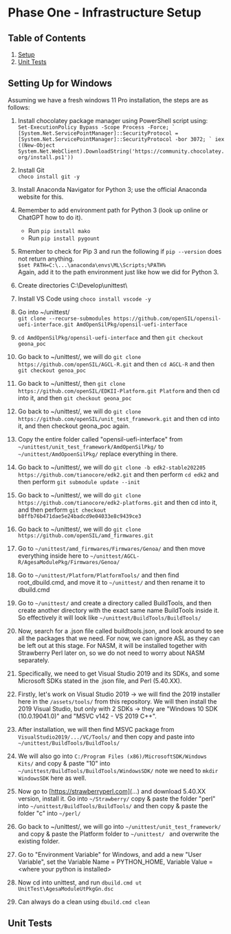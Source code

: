 # Phase One - Infrastructure Setup

## Table of Contents
1. [Setup](#setting-up-for-windows)
2. [Unit Tests](#unit-tests)

## Setting Up for Windows
Assuming we have a fresh windows 11 Pro installation, the steps are as follows:
1) Install chocolatey package manager using PowerShell script using: <br>
```Set-ExecutionPolicy Bypass -Scope Process -Force; `
[System.Net.ServicePointManager]::SecurityProtocol = [System.Net.ServicePointManager]::SecurityProtocol -bor 3072; `
iex ((New-Object System.Net.WebClient).DownloadString('https://community.chocolatey.org/install.ps1')) ```

2) Install Git <br>
``` choco install git -y ```

3) Install Anaconda Navigator for Python 3; use the official Anaconda website for this.

4) Remember to add environment path for Python 3 (look up online or ChatGPT how to do it). <br>
    - Run ``` pip install mako ``` <br>
    - Run ``` pip install pygount ``` <br>

5) Rmember to check for Pip 3 and run the following if ``` pip --version ``` does not return anything. <br>
    ``` $set PATH=C:\...\anaconda\envs\ML\Scripts;%PATH% ``` <br>
    Again, add it to the path environment just like how we did for Python 3.

6) Create directories C:\Develop\unittest\

7) Install VS Code using ``` choco install vscode -y ```

8) Go into ~/unittest/ <br> 
``` git clone --recurse-submodules https://github.com/openSIL/opensil-uefi-interface.git AmdOpenSilPkg/opensil-uefi-interface ```

9) ``` cd AmdOpenSilPkg/opensil-uefi-interface ``` and then ``` git checkout geona_poc ```

10) Go back to ~/unittest/, we will do ``` git clone https://github.com/openSIL/AGCL-R.git ``` and then ``` cd AGCL-R ``` and then ``` git checkout genoa_poc ```

11) Go back to ~/unittest/, then ``` git clone https://github.com/openSIL/EDKII-Platform.git Platform ``` and then cd into it, and then ``` git checkout geona_poc ```

12) Go back to ~/unittest/, we will do ``` git clone https://github.com/openSIL/unit_test_framework.git ``` and then cd into it, and then checkout geona_poc again.

13) Copy the entire folder called "opensil-uefi-interface" from ``` ~/unittest/unit_test_framework/AmdOpenSilPkg/ ``` to ``` ~/unittest/AmdOpoenSilPkg/ ``` replace everything in there.

14) Go back to ~/unittest/, we will do ``` git clone -b edk2-stable202205 https://github.com/tianocore/edk2.git ``` and then perform ``` cd edk2 ``` and then perform ``` git submodule update --init ```

15) Go back to ~/unittest/, we will do ``` git clone https://github.com/tianocore/edk2-platforms.git ``` and then cd into it, and then perform ``` git checkout b8ffb76b471dae5e24badcd9e04033e8c9439ce3 ```

16) Go back to ~/unittest/, we will do ``` git clone https://github.com/openSIL/amd_firmwares.git ``` 

17) Go to ``` ~/unittest/amd_firmwares/Firmwares/Genoa/ ``` and then move everything inside here to ```~/unittest/AGCL-R/AgesaModulePkg/Firmwares/Genoa/ ```

18) Go to ``` ~/unittest/Platform/PlatformTools/ ``` and then find root_dbuild.cmd, and move it to ``` ~/unittest/ ``` and then rename it to dbuild.cmd

19) Go to ``` ~/unittest/ ``` and create a directory called BuildTools, and then create another directory with the exact same name BuildTools inside it. So effectively it will look like ``` ~/unittest/BuildTools/BuildTools/ ```

20) Now, search for a .json file called buildtools.json, and look around to see all the packages that we need. For now, we can ignore ASL as they can be left out at this stage. For NASM, it will be installed together with Strawberry Perl later on, so we do not need to worry about NASM separately. 

21) Specifically, we need to get Visual Studio 2019 and its SDKs, and some Microsoft SDKs stated in the .json file, and Perl (5.40.XX).

22) Firstly, let's work on Visual Studio 2019 -> we will find the 2019 installer here in the ``` /assets/tools/ ``` from this repository. We will then install the 2019 Visual Studio, but only with 2 SDKs -> they are "Windows 10 SDK (10.0.19041.0)" and "MSVC v142 - VS 2019 C++". 

23) After installation, we will then find MSVC package from ``` VisualStudio2019/.../VC/Tools/ ``` and then copy and paste into ``` ~/unittest/BuildTools/BuildTools/ ```

24) We will also go into ``` C:/Program Files (x86)/MicrosoftSDK/Windows Kits/ ``` and copy & paste "10" into ``` ~/unittest/BuildTools/BuildTools/WindowsSDK/ ``` note we need to ``` mkdir WindowsSDK ``` here as well.

25) Now go to [https://strawberryperl.com](...) and download 5.40.XX version, install it. Go into ``` ~/Strawberry/ ``` copy & paste the folder "perl" into ``` ~/unittest/BuildTools/BuildTools/ ``` and then copy & paste the folder "c" into ``` ~/perl/ ```

26) Go back to ~/unittest/, we will go into ``` ~/unittest/unit_test_framework/ ``` and copy & paste the Platform folder to ```~/unittest/ ``` and overwrite the existing folder. 
    
27) Go to "Environment Variable" for Windows, and add a new "User Variable", set the Variable Name = PYTHON_HOME, Variable Value = \<where your python is installed>

28) Now cd into unittest, and run ``` dbuild.cmd ut UnitTest\AgesaModuleUtPkgGn.dsc ```

29) Can always do a clean using ``` dbuild.cmd clean ```


## Unit Tests
